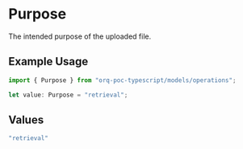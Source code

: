 # Purpose

The intended purpose of the uploaded file.

## Example Usage

```typescript
import { Purpose } from "orq-poc-typescript/models/operations";

let value: Purpose = "retrieval";
```

## Values

```typescript
"retrieval"
```
